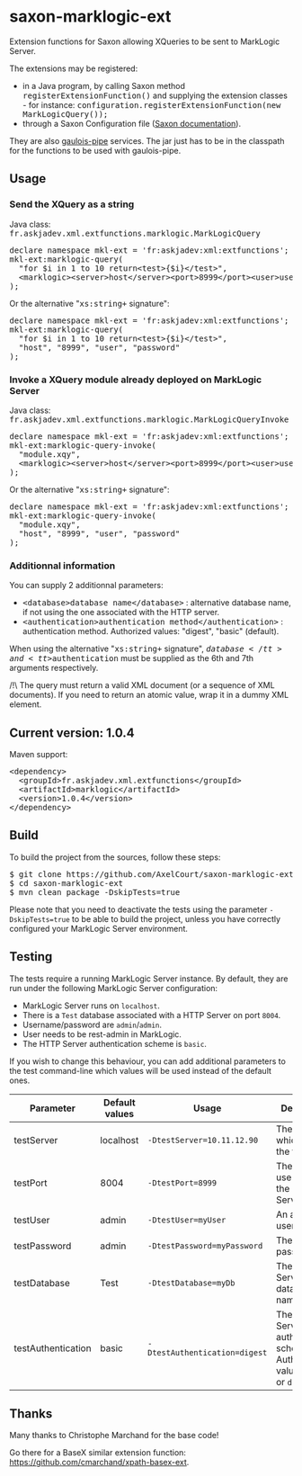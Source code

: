 # saxon-marklogic-ext


Extension functions for Saxon allowing XQueries to be sent to MarkLogic Server.


The extensions may be registered:
* in a Java program, by calling Saxon method <tt>registerExtensionFunction()</tt> and supplying the extension classes - for instance: <tt>configuration.registerExtensionFunction(new MarkLogicQuery());</tt>
* through a Saxon Configuration file (<a href=http://www.saxonica.com/documentation9.7/index.html#!configuration/configuration-file>Saxon documentation</a>).


They are also <a href=https://github.com/cmarchand/gaulois-pipe>gaulois-pipe</a> services. The jar just has to be in the classpath for the functions to be used with gaulois-pipe.


## Usage


### Send the XQuery as a string

Java class: <tt>fr.askjadev.xml.extfunctions.marklogic.MarkLogicQuery</tt>

<pre>declare namespace mkl-ext = 'fr:askjadev:xml:extfunctions';
mkl-ext:marklogic-query(
  "for $i in 1 to 10 return&lt;test&gt;{$i}&lt;/test&gt;",
  &lt;marklogic&gt;&lt;server&gt;host&lt;/server&gt;&lt;port&gt;8999&lt;/port&gt;&lt;user&gt;user&lt;/user&gt;&lt;password&gt;password&lt;/password&gt;&lt;/marklogic&gt;
);</pre>


Or the alternative "<tt>xs:string+</tt> signature":
<pre>declare namespace mkl-ext = 'fr:askjadev:xml:extfunctions';
mkl-ext:marklogic-query(
  "for $i in 1 to 10 return&lt;test&gt;{$i}&lt;/test&gt;",
  "host", "8999", "user", "password"
);</pre>


### Invoke a XQuery module already deployed on MarkLogic Server

Java class: <tt>fr.askjadev.xml.extfunctions.marklogic.MarkLogicQueryInvoke</tt>

<pre>declare namespace mkl-ext = 'fr:askjadev:xml:extfunctions';
mkl-ext:marklogic-query-invoke(
  "module.xqy",
  &lt;marklogic&gt;&lt;server&gt;host&lt;/server&gt;&lt;port&gt;8999&lt;/port&gt;&lt;user&gt;user&lt;/user&gt;&lt;password&gt;password&lt;/password&gt;&lt;/marklogic&gt;
);</pre>


Or the alternative "<tt>xs:string+</tt> signature":
<pre>declare namespace mkl-ext = 'fr:askjadev:xml:extfunctions';
mkl-ext:marklogic-query-invoke(
  "module.xqy",
  "host", "8999", "user", "password"
);</pre>


### Additionnal information

You can supply 2 additionnal parameters:

- <tt>&lt;database&gt;database name&lt;/database&gt;</tt> : alternative database name, if not using the one associated with the HTTP server.
- <tt>&lt;authentication&gt;authentication method&lt;/authentication&gt;</tt> : authentication method. Authorized values: "digest", "basic" (default).

When using the alternative "<tt>xs:string+</tt> signature", <tt>$database</tt> and <tt>$authentication</tt> must be supplied as the 6th and 7th arguments respectively.


/!\ The query must return a valid XML document (or a sequence of XML documents). If you need to return an atomic value, wrap it in a dummy XML element.


## Current version: 1.0.4

Maven support:

<pre>
&lt;dependency&gt;
  &lt;groupId&gt;fr.askjadev.xml.extfunctions&lt;/groupId&gt;
  &lt;artifactId&gt;marklogic&lt;/artifactId&gt;
  &lt;version&gt;1.0.4&lt;/version&gt;
&lt;/dependency&gt;
</pre>


## Build

To build the project from the sources, follow these steps:

<pre>
$ git clone https://github.com/AxelCourt/saxon-marklogic-ext.git
$ cd saxon-marklogic-ext
$ mvn clean package -DskipTests=true
</pre>

Please note that you need to deactivate the tests using the parameter `-DskipTests=true` to be able to build the project, unless you have correctly configured your MarkLogic Server environment.


## Testing

The tests require a running MarkLogic Server instance. By default, they are run under the following MarkLogic Server configuration:

* MarkLogic Server runs on `localhost`.
* There is a `Test` database associated with a HTTP Server on port `8004`.
* Username/password are `admin`/`admin`.
* User needs to be rest-admin in MarkLogic.
* The HTTP Server authentication scheme is `basic`.

If you wish to change this behaviour, you can add additional parameters to the test command-line which values will be used instead of the default ones.

|Parameter|Default values|Usage|Description|
|----|----|----|----|
|testServer|localhost|`-DtestServer=10.11.12.90`|The server on which to run the tests.|
|testPort|8004|`-DtestPort=8999`|The port to use to talk to the HTTP Server.|
|testUser|admin|`-DtestUser=myUser`|An authorised user.|
|testPassword|admin|`-DtestPassword=myPassword`|The user password.|
|testDatabase|Test|`-DtestDatabase=myDb`|The HTTP Server default database name.|
|testAuthentication|basic|`-DtestAuthentication=digest`|The HTTP Server authentication scheme.<br>Authorized values: `basic` or `digest`.|


## Thanks

Many thanks to Christophe Marchand for the base code!

Go there for a BaseX similar extension function: <a href="https://github.com/cmarchand/xpath-basex-ext">https://github.com/cmarchand/xpath-basex-ext</a>.
